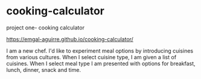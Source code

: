 # cooking-calculator
project one- cooking calculator

https://emgal-aguirre.github.io/cooking-calculator/

I am a new chef. I'd like to experiment meal options by introducing cuisines from various cultures. When I select cuisine type, I am given a list of cuisines. When I select meal type I am presented with options for breakfast, lunch, dinner, snack and time.
